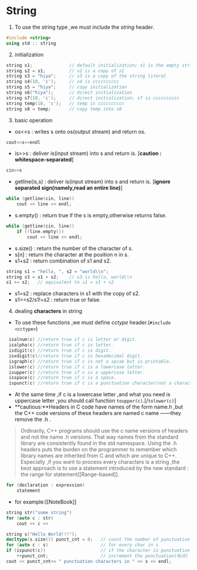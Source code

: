 # String
1. To use the string type ,we must include the *string* header.
```C++
#include <string>
using std :: string
```
2. initialization
```C++
string s1;				// default initialization; s1 is the empty string  
string s2 = s1;			// s2 is a copy of s1  
string s3 = "hiya";		// s3 is a copy of the string literal  
string s4(10, 'c');		// s4 is cccccccccc
string s5 = "hiya";		// copy initialization
string s6("hiya");		// direct initialization
string s7(10, 'c'); 	// direct initialization; s7 is cccccccccc
string temp(10, 'c'); 	// temp is cccccccccc  
string s8 = temp; 		// copy temp into s8
```
3. basic operation
- os<<s : writes s onto os(output stream) and return os.
```C++
cout<<s<<endl
```
- is>>s : deliver is(input stream) into s and return is.	[**caution : whitespace-separated**]
```C++
cin>>s
```
- getline(is,s) : deliver is(input stream) into s and return is.	[**ignore separated sign(namely,read an entire line)**]
```C++
while (getline(cin, line))  
	cout << line << endl;  
```
- s.empty() : return true if the s is empty,otherwise returns false.
```C++
while (getline(cin, line))  
	if (!line.empty())  
		cout << line << endl;
```
- s.size() : return the number of the character of s.
- s[n] : return the character at the position n in s.
- s1+s2 : return combination of s1 and s2.
```C++
string s1 = "hello, ", s2 = "world\\n";  
string s3 = s1 + s2;	// s3 is hello, world\\n
s1 += s2;	// equivalent to s1 = s1 + s2
```
- s1=s2 : replace characters in s1 with the copy of s2.
- s1==s2/s1!=s2 : return true or false.
4. dealing **characters** in string
- To use these functions ,we must define *cctype* header.(`#include <cctype>`)
```C++
 isalnum(c)	//return true if c is letter or digit.
 isalpha(c)	//return true if c is letter.
 isdigit(c)	//return true if c is digit.
 isxdigit(c)//return true if c is hexadecimal digit.
 isgraph(c)	//return true if c is not a spcae but is printable.
 islower(c)	//return true if c is a lowercase letter.
 isupper(c)	//return true if c is a uppercase letter.
 isspace(c)	//return true if c is a space.
 ispunct(c)	//return true if c is a punctuation character(not a character\digit\letter\printable whitespace)
```
- At the same time ,if c is a lowercase letter ,and what you need is uppercase letter ,you should call function `toupper(c)`.[/`tolower(c)`]
- **cautious:**Headers in C code have names of the form name.h ,but the C++ code versions of these headers are named c name ——they remove the .h .	
>Ordinarily, C++ programs should use the c name versions of headers and  not the name .h versions. That way names from the standard library are  consistently found in the std namespace. Using the .h headers puts the  burden on the programmer to remember which library names are inherited  from C and which are unique to C++.
>Especially ,if you want to process every characters is a string ,the best approach is to use a statement introduced by the new standard : the range for statement[[Range-based]]. 
```C++
for (declaration : expression)
	statement
```
- for example:[[NoteBook]]
```C++
string str("some string")
for (auto c : str)
	cout << c <<
```

```C++
string s("Hello World!!!");
decltype(s.size()) punct_cnt = 0;	// count the number of punctuation characters in s
for (auto c : s) 					// for every char in s
if (ispunct(c)) 					// if the character is punctuation
	++punct_cnt; 					// increment the punctuation(标点) counter
cout << punct_cnt<< " punctuation characters in " << s << endl;
```